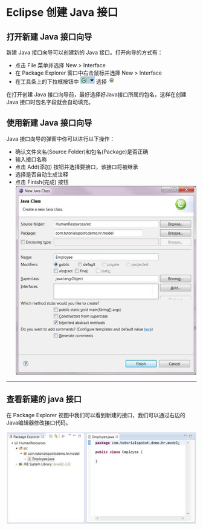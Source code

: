 # Eclipse 创建 Java 接口


## 打开新建 Java 接口向导

新建 Java 接口向导可以创建新的 Java 接口。打开向导的方式有：

* 点击 File 菜单并选择 New > Interface
* 在 Package Explorer 窗口中右击鼠标并选择 New > Interface
* 在工具条上的下拉框按钮中 ![](images/eclipse-create-java-class/class_dd_button.jpg)  选择 ![](images/eclipse-create-java-class/class_button.jpg) 

在打开创建 Java 接口向导前，最好选择好Java接口所属的包名，这样在创建 Java 接口时包名字段就会自动填充。


## 使用新建 Java 接口向导

Java 接口向导的弹窗中你可以进行以下操作：

* 确认文件夹名(Source Folder)和包名(Package)是否正确
* 输入接口名称
* 点击 Add(添加) 按钮并选择要接口，该接口将被继承
* 选择是否自动生成注释
* 点击 Finish(完成) 按钮
![](images/eclipse-create-java-class/new_java_class.jpg)

* * *

## 查看新建的 java 接口

在 Package Explorer 视图中我们可以看到新建的接口，我们可以通过右边的Java编辑器修改接口代码。

![](images/eclipse-create-java-class/new_java_class_pe.jpg)
